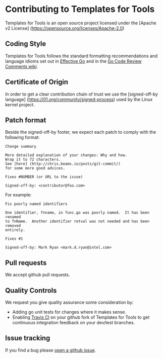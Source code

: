 # Contributing to Templates for Tools

Templates for Tools is an open source project licensed under the [Apache v2 License] (https://opensource.org/licenses/Apache-2.0)

## Coding Style

Templates for Tools follows the standard formatting recommendations and language idioms set out
in [Effective Go](https://golang.org/doc/effective_go.html) and in the
[Go Code Review Comments wiki](https://github.com/golang/go/wiki/CodeReviewComments).

## Certificate of Origin

In order to get a clear contribution chain of trust we use the [signed-off-by language] (https://01.org/community/signed-process)
used by the Linux kernel project.

## Patch format

Beside the signed-off-by footer, we expect each patch to comply with the following format:

```
Change summary

More detailed explanation of your changes: Why and how.
Wrap it to 72 characters.
See [here] (http://chris.beams.io/posts/git-commit/)
for some more good advices.

Fixes #NUMBER (or URL to the issue)

Signed-off-by: <contributor@foo.com>
```

For example:

```
Fix poorly named identifiers
  
One identifier, fnname, in func.go was poorly named.  It has been renamed
to fnName.  Another identifier retval was not needed and has been removed
entirely.

Fixes #1
    
Signed-off-by: Mark Ryan <mark.d.ryan@intel.com>
```

## Pull requests

We accept github pull requests.

## Quality Controls

We request you give quality assurance some consideration by:

* Adding go unit tests for changes where it makes sense.
* Enabling [Travis CI](https://travis-ci.org/intel/tfortools) on your github fork of Templates for Tools to get continuous integration feedback on your dev/test branches.

## Issue tracking

If you find a bug please [open a github issue](https://github.com/intel/tfortools/issues/new).
